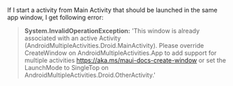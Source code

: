 If I start a activity from Main Activity that should be launched in the same app window, I get following error:
> **System.InvalidOperationException:** 'This window is already associated with an active Activity (AndroidMultipleActivities.Droid.MainActivity). Please override CreateWindow on AndroidMultipleActivities.App to add support for multiple activities https://aka.ms/maui-docs-create-window or set the LaunchMode to SingleTop on AndroidMultipleActivities.Droid.OtherActivity.'
